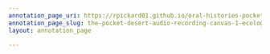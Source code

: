 ```yaml
---
annotation_page_uri: https://rpickard01.github.io/oral-histories-pocket-desert/annotations/the-pocket-desert-audio-recording-canvas-1-ecology-climate-land.json
annotation_page_slug: the-pocket-desert-audio-recording-canvas-1-ecology-climate-land
layout: annotation_page

---
```

